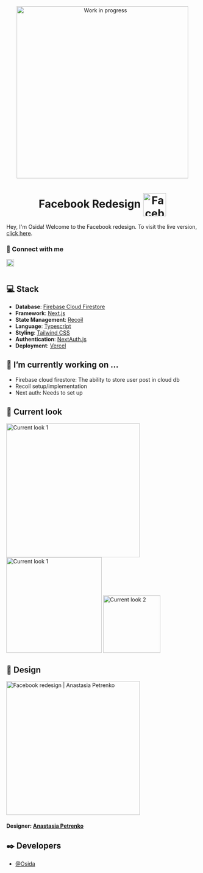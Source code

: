 <div align="center">
  <img width="450" alt="Work in progress" src="https://user-images.githubusercontent.com/51928654/186324415-737ac8d0-8c17-4411-a20b-33a6bafc18eb.png"/>
</div>


<h1 align="center" display="flex" justify-content="" align-items="center">
  Facebook Redesign
  <img align="center" src="https://user-images.githubusercontent.com/51928654/183217409-c03c0c65-e6f3-4a21-b7c3-3691be82ea51.png" alt="Facebook logo" width="60px"/>
</h1>

Hey, I'm Osida! Welcome to the Facebook redesign. To visit the live version, [click here](https://facebook-redesign-five.vercel.app).


### 🤝 Connect with me
<a href="https://www.linkedin.com/in/osida-richards-780524243/"><img align="left" src="https://www.svgrepo.com/show/70809/linkedin.svg" alt="Osida | LinkedIn" width="20px"/>
</a>

<br/>
<br/>

## 💻 Stack

- **Database**: [Firebase Cloud Firestore](https://firebase.google.com)
- **Framework**: [Next.js](https://nextjs.org)
- **State Management**: [Recoil](https://recoiljs.org)
- **Language**: [Typescript](https://www.typescriptlang.org)
- **Styling**: [Tailwind CSS](https://tailwindcss.com)
- **Authentication**: [NextAuth.js](https://next-auth.js.org)
- **Deployment**: [Vercel](https://vercel.com)

## 🌱 I’m currently working on ...

- Firebase cloud firestore: The ability to store user post in cloud db 
- Recoil setup/implementation
- Next auth: Needs to set up

## 👀 Current look

<div display="flex" justify-content="space-evenly">
  <img width="350" alt="Current look 1" src="https://user-images.githubusercontent.com/51928654/186324415-737ac8d0-8c17-4411-a20b-33a6bafc18eb.png"/>
  <img width="250" alt="Current look 1" src="https://user-images.githubusercontent.com/51928654/186325206-0328156d-0f02-445e-9708-ca6069828819.png"/>
  <img width="150" alt="Current look 2" src="https://user-images.githubusercontent.com/51928654/186324953-0947ee58-45fb-49e4-8a05-5030a8f0fe95.png"/>
</div>


## 🎨 Design

<div display="flex" justify-content="space-evenly">
  <a href="https://dribbble.com/shots/14695795-Facebook-redesign-concept" target="_blank" rel="noopener noreferrer">
    <img width="350" alt="Facebook redesign | Anastasia Petrenko" src="https://user-images.githubusercontent.com/51928654/183198670-fae6debe-295c-44c1-9cee-3e39b5ba1473.png"/>
  </a>

  <h4> 
    Designer: <a href="https://dribbble.com/AnnastasiiaP2018" target="_blank" rel="noopener noreferrer">Anastasia Petrenko</a>
  </h4>
</div>

## ✒️ Developers

- [@Osida](https://github.com/Osida)
